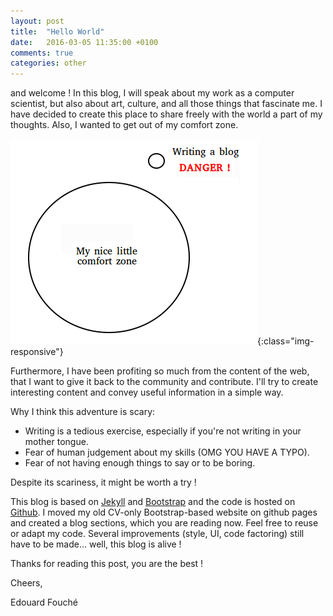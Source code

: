 ```yaml
---
layout: post
title:  "Hello World"
date:   2016-03-05 11:35:00 +0100
comments: true
categories: other
---
```


and welcome ! In this blog, I will speak about my work as a computer scientist, but also about art, culture, and all those things that fascinate me. I have decided to create this place to share freely with the world a part of my thoughts. Also, I wanted to get out of my comfort zone.

![comfort_zone](/img/hello_world_1.png){:class="img-responsive"}


Furthermore, I have been profiting so much from the content of the web, that I want to give it back to the community and contribute. I'll try to create interesting content and convey useful information in a simple way.

Why I think this adventure is scary:
- Writing is a tedious exercise, especially if you're not writing in your mother tongue.
- Fear of human judgement about my skills (OMG YOU HAVE A TYPO).
- Fear of not having enough things to say or to be boring.

Despite its scariness, it might be worth a try ! 

This blog is based on [Jekyll][jekyll] and [Bootstrap][bootstrap] and the code is hosted on [Github][github]. I moved my old CV-only Bootstrap-based website on github pages and created a blog sections, which you are reading now. Feel free to reuse or adapt my code. Several improvements (style, UI, code factoring) still have to be made... well, this blog is alive !  

Thanks for reading this post, you are the best !

Cheers, 

Edouard Fouché

[jekyll]: https://jekyllrb.com/
[github]: https://github.com/edouardfouche/edouardfouche.github.io
[bootstrap]: http://getbootstrap.com/
